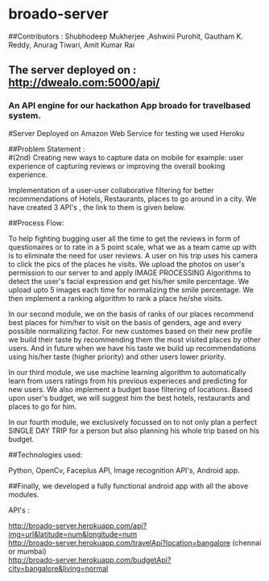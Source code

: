 # broado-server
##Contributors : Shubhodeep Mukherjee ,Ashwini Purohit, Gautham K. Reddy, Anurag Tiwari, Amit Kumar Rai
## The server deployed on : http://dwealo.com:5000/api/<br />
### An API engine for our hackathon App broado for travelbased system.
#Server Deployed on Amazon Web Service for testing we used Heroku

##Problem Statement :   
#(2nd) Creating new ways to capture data on mobile for example: user experience of capturing reviews or improving the overall booking experience.

Implementation of a user-user collaborative filtering for better recommendations of Hotels, Restaurants, places to go around in a city. We have created 3 API's , the link to them is given below. 

##Process Flow:

To help fighting bugging user all the time to get the reviews in form of questionaires or to rate in a 5 point scale, what we as a team came up with is to eliminate the need for user reviews. A user on his trip uses his camera to click the pics of the places he visits. We upload the photos on user's permission to our server to and apply IMAGE PROCESSING Algorithms to detect the user's facial expression and get his/her smile percentage.
We upload upto 5 images each time for normalizing the smile percentage. We then implement a ranking algorithm to rank a place he/she visits.

In our second module, we on the basis of ranks of our places recommend best places for him/her to visit on the basis of genders, age and every possible normalizing factor. For new customes based on their new profile we build their taste by recommending them the most visited places by other users. And in future when we have his taste we build up recommendations using his/her taste (higher priority) and other users lower priority.

In our third module, we use machine learning algorithm to automatically learn from users ratings from his previous experieces and predicting for new users. We also implement a budget base filtering of locations. Based upon user's budget, we will suggest him the best hotels, restaurants and places to go for him.

In our fourth module, we exclusively focussed on to not only plan a perfect SINGLE DAY TRIP for a person but also planning his whole trip based on his budget.


##Technologies used:

Python, OpenCv, Faceplus API, Image recognition API's, Android app.

##Finally, we developed a fully functional android app with all the above modules. 




API's : 

http://broado-server.herokuapp.com/api?img=url&latitude=num&longitude=num<br />
http://broado-server.herokuapp.com/travelApi?location=bangalore (chennai or mumbai)<br />
http://broado-server.herokuapp.com/budgetApi?city=bangalore&living=normal
